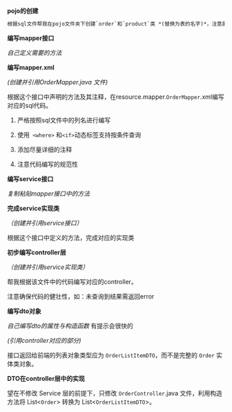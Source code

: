 **pojo的创建**


~~~txt
根据sql文件帮我在pojo文件夹下创建`order`和`product`类 *(替换为表的名字)*，注意属性名和列名需要保持完全一致
~~~
  

**编写mapper接口**

*自己定义需要的方法*

  

**编写mapper.xml**

*(创建并引用OrderMapper.java 文件)*

根据这个接口中声明的方法及其注释，在resource.mapper.`OrderMapper`.xml编写对应的sql代码。

1. 严格按照sql文件中的列名进行编写

2. 使用` <where>` 和` <if> `动态标签支持按条件查询

3. 添加尽量详细的注释

4. 注意代码编写的规范性

  

**编写service接口**

*复制粘贴mapper接口中的方法*

  

**完成service实现类**

*（创建并引用service接口）*

根据这个接口中定义的方法，完成对应的实现类

  

**初步编写controller层**

*（创建并引用service实现类）*

帮我根据该文件中的代码编写对应的controller。

注意确保代码的健壮性，如：未查询到结果需返回error

  

**编写dto对象**

*自己编写dto的属性与构造函数* 有提示会很快的

*(引用controller对应的部分)*

接口返回给前端的列表对象类型应为 `OrderListItemDTO`，而不是完整的 `Order` 实体类对象。

  
  

**DTO在controller层中的实现**

  

望在不修改 Service 层的前提下，只修改 `OrderController`.java 文件，利用构造方法将 List<`Order`> 转换为 List<`OrderListItemDTO`>。